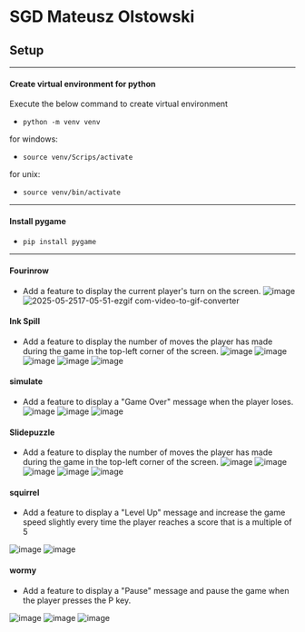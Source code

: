 # SGD Mateusz Olstowski

## Setup
-----------------------------------------------------------------
#### Create virtual environment for python
Execute the below command to create virtual environment
- ``` python -m venv venv ```


for windows:
- ```source venv/Scrips/activate```

for unix:
- ```source venv/bin/activate```
-----------------------------------------------------------------
#### Install pygame
- ```pip install pygame```
-----------------------------------------------------------------

#### Fourinrow
- Add a feature to display the current player's turn on the screen.
![image](https://github.com/user-attachments/assets/74ea36ec-52a3-48d1-a1b6-e9722f8ba562)
![2025-05-2517-05-51-ezgif com-video-to-gif-converter](https://github.com/user-attachments/assets/8b8c413e-0d18-4232-b1c3-bf8ad2cb5578)

#### Ink Spill
- Add a feature to display the number of moves the player has made during the game in the top-left corner of the screen.
![image](https://github.com/user-attachments/assets/9023aac3-583f-42f2-8742-fe765de3670c)
![image](https://github.com/user-attachments/assets/9ea44e20-ccf3-448a-8098-141b21381704)
![image](https://github.com/user-attachments/assets/c49d0073-e272-4355-8af7-db8e6820c507)
![image](https://github.com/user-attachments/assets/faf670f6-f905-4afd-8735-391e3dc7bfe4)
![image](https://github.com/user-attachments/assets/0feb13f6-b43e-42dd-8ac8-a15625162db9)

#### simulate
- Add a feature to display a "Game Over" message when the player loses.
![image](https://github.com/user-attachments/assets/a246df0d-30ea-4fe0-8b4d-92efb9a12de7)
![image](https://github.com/user-attachments/assets/6fc67065-e5fd-4dc9-b039-7936786357f1)
![image](https://github.com/user-attachments/assets/b610ca8c-858c-4fbc-830b-6f86e976edde)

#### Slidepuzzle
- Add a feature to display the number of moves the player has made during the game in the top-left corner of the screen.
![image](https://github.com/user-attachments/assets/079f4733-cf6c-4474-940b-397c530e4083)
![image](https://github.com/user-attachments/assets/797d0a37-2e0e-4d43-bdb3-c8fa13dab73f)
![image](https://github.com/user-attachments/assets/5dc488d4-f5f9-41cf-b5ad-224dc363d73e)
![image](https://github.com/user-attachments/assets/b54218a9-5016-4df7-9647-59c5986ba710)
![image](https://github.com/user-attachments/assets/2cfe23ad-cc3f-4222-8fbd-28d2afed51f5)

#### squirrel
- Add a feature to display a "Level Up" message and increase the game speed slightly every time the player reaches a score that is a multiple of 5

![image](https://github.com/user-attachments/assets/8c6ffc98-3e20-469c-a928-39aa73acde3c)
![image](https://github.com/user-attachments/assets/5c2dedc3-3232-406f-854d-585e4018534c)


#### wormy
- Add a feature to display a "Pause" message and pause the game when the player presses the P key.

![image](https://github.com/user-attachments/assets/25459b85-01cd-42b8-82f2-3da4c5018020)
![image](https://github.com/user-attachments/assets/dc32a5dd-57ba-4f5b-bf5f-0fbab55ea850)
![image](https://github.com/user-attachments/assets/7783ef5e-a814-4407-aa88-f2dd6a75c6a9)

